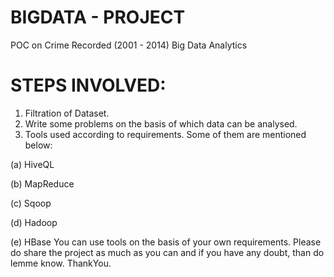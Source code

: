 # BIGDATA - PROJECT
POC on Crime Recorded (2001 - 2014) Big Data Analytics
# STEPS INVOLVED:
1. Filtration of Dataset.
2. Write some problems on the basis of which data can be analysed.
3. Tools used according to requirements. Some of them are mentioned below:

 (a) HiveQL
 
 (b) MapReduce
 
 (c) Sqoop
 
 (d) Hadoop
 
 (e) HBase
You can use tools on the basis of your own requirements.
Please do share the project as much as you can and if you have any doubt, than do lemme know.
ThankYou.
